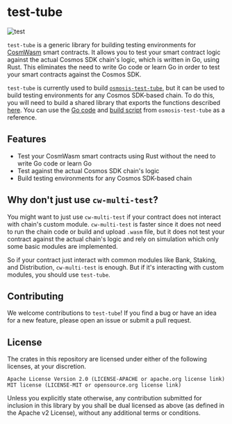 # test-tube

![test](https://github.com/osmosis-labs/test-tube/actions/workflows/test.yml/badge.svg)

`test-tube` is a generic library for building testing environments for [CosmWasm](https://cosmwasm.com/) smart contracts. It allows you to test your smart contract logic against the actual Cosmos SDK chain's logic, which is written in Go, using Rust. This eliminates the need to write Go code or learn Go in order to test your smart contracts against the Cosmos SDK.

`test-tube` is currently used to build [`osmosis-test-tube`](https://github.com/osmosis-labs/test-tube/tree/main/packages/osmosis-test-tube), but it can be used to build testing environments for any Cosmos SDK-based chain. To do this, you will need to build a shared library that exports the functions described [here](https://github.com/osmosis-labs/test-tube/blob/ddae11d003b5d900bdee2026034b9b1d4c33bdb3/packages/test-tube/src/bindings.rs#L211-L241). You can use the [Go code](https://github.com/osmosis-labs/test-tube/tree/main/packages/osmosis-test-tube/libosmosistesttube) and [build script](https://github.com/osmosis-labs/test-tube/blob/main/packages/osmosis-test-tube/build.rs) from `osmosis-test-tube` as a reference.

## Features

- Test your CosmWasm smart contracts using Rust without the need to write Go code or learn Go
- Test against the actual Cosmos SDK chain's logic
- Build testing environments for any Cosmos SDK-based chain

## Why don't just use `cw-multi-test`?

You might want to just use `cw-multi-test` if your contract does not interact with chain's custom module.
`cw-multi-test` is faster since it does not need to run the chain code or build and upload `.wasm` file, but it does not test your contract against the actual chain's logic and rely on simulation which only some basic modules are implemented.

So if your contract just interact with common modules like Bank, Staking, and Distribution, `cw-multi-test` is enough. But if it's interacting with custom modules, you should use `test-tube`.

## Contributing

We welcome contributions to `test-tube`! If you find a bug or have an idea for a new feature, please open an issue or submit a pull request.

## License

The crates in this repository are licensed under either of the following licenses, at your discretion.

    Apache License Version 2.0 (LICENSE-APACHE or apache.org license link)
    MIT license (LICENSE-MIT or opensource.org license link)

Unless you explicitly state otherwise, any contribution submitted for inclusion in this library by you shall be dual licensed as above (as defined in the Apache v2 License), without any additional terms or conditions.
